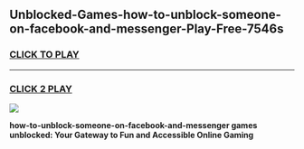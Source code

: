 
## Unblocked-Games-how-to-unblock-someone-on-facebook-and-messenger-Play-Free-7546s
<h3>
<a href="https://premium76.site?title=how-to-unblock-someone-on-facebook-and-messenger&ref=10A">CLICK TO PLAY</a></h3>
<hr>

<h3>
<a href="https://premium76.site?title=how-to-unblock-someone-on-facebook-and-messenger&ref=10A">CLICK 2 PLAY</a>
  
</h3>

<a href="https://premium76.site?title=how-to-unblock-someone-on-facebook-and-messenger&ref=10A"><img src="https://clearcache.store/games.png"></a>


**how-to-unblock-someone-on-facebook-and-messenger games unblocked: Your Gateway to Fun and Accessible Online Gaming**
